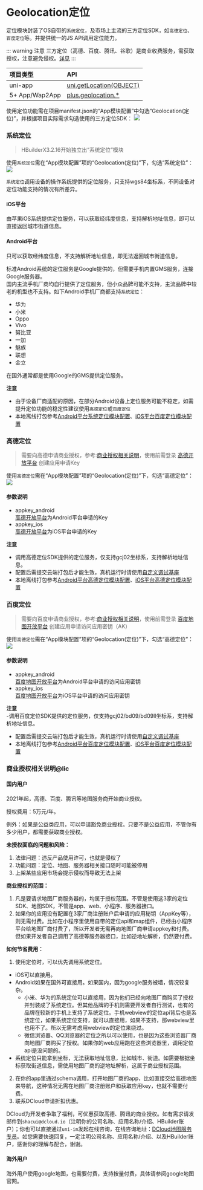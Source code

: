 # Geolocation定位

定位模块封装了OS自带的`系统定位`，及市场上主流的三方定位SDK，如`高德定位`、`百度定位`等。并提供统一的JS API调用定位能力。

::: warning 注意
三方定位（高德、百度、腾讯、谷歌）是商业收费服务，需获取授权，注意避免侵权。[详见](#lic)
:::

|项目类型|API|
|:-|:-|
|uni-app|[uni.getLocation(OBJECT)](api/location/location?id=getlocation)|
|5+ App/Wap2App|[plus.geolocation.*](https://www.html5plus.org/doc/zh_cn/geolocation.html)

使用定位功能需在项目manifest.json的“App模块配置”中勾选“Geolocation(定位)”，并根据项目实际需求勾选使用的三方定位SDK：
![](https://native-res.dcloud.net.cn/images/uniapp/geolocation/modules.png)



### 系统定位  

> HBuilderX3.2.16开始独立出“系统定位”模块

使用`系统定位`需在“App模块配置”项的“Geolocation(定位)”下，勾选“系统定位”：
![](https://native-res.dcloud.net.cn/images/uniapp/geolocation/system.png)

`系统定位`调用设备的操作系统提供的定位服务，只支持wgs84坐标系，不同设备对定位功能支持的情况有所差异。

#### iOS平台
由苹果iOS系统提供定位服务，可以获取经纬度信息，支持解析地址信息，即可以直接返回城市街道信息。

#### Android平台
只可以获取经纬度信息，不支持解析地址信息，即无法返回城市街道信息。

标准Android系统的定位服务是Google提供的，但需要手机内置GMS服务，连接Google服务器。  
国内主流手机厂商均自行提供了定位服务，但小众品牌可能不支持，主流品牌中较老的机型也不支持。如下Android手机厂商都支持`系统定位`：
- 华为
- 小米
- Oppo
- Vivo
- 努比亚
- 一加
- 魅族
- 联想
- 金立

在国外通常都是使用Google的GMS提供定位服务。

**注意**
- 由于设备厂商适配的原因，在部分Android设备上定位服务可能不稳定，如需提升定位功能的稳定性建议使用`高德定位`或`百度定位`
- 本地离线打包参考[Android平台系统定位模块配置](https://nativesupport.dcloud.net.cn/AppDocs/usemodule/androidModuleConfig/geolocation?id=%e7%b3%bb%e7%bb%9f%e5%ae%9a%e4%bd%8d)、[iOS平台百度定位模块配置](https://nativesupport.dcloud.net.cn/AppDocs/usemodule/iOSModuleConfig/geolocation?id=%e7%b3%bb%e7%bb%9f%e5%ae%9a%e4%bd%8d)



### 高德定位

> 需要向高德申请商业授权，参考:[商业授权相关说明](app-geolocation?id=business)，使用前需登录 [高德开放平台](https://lbs.amap.com/) 创建应用申请Key

使用`高德定位`需在“App模块配置”项的“Geolocation(定位)”下，勾选“高德定位”：
![](https://native-res.dcloud.net.cn/images/uniapp/geolocation/amap.png)

#### 参数说明  
- appkey_android  
[高德开放平台](https://lbs.amap.com/)为Android平台申请的Key
- appkey_ios  
[高德开放平台](https://lbs.amap.com/)为iOS平台申请的Key

**注意**  
- 调用高德定位SDK提供的定位服务，仅支持gcj02坐标系，支持解析地址信息。
- 配置后需提交云端打包后才能生效，真机运行时请使用[自定义调试基座](https://ask.dcloud.net.cn/article/35115)
- 本地离线打包参考[Android平台高德定位模块配置](https://nativesupport.dcloud.net.cn/AppDocs/usemodule/androidModuleConfig/geolocation?id=%e9%ab%98%e5%be%b7%e5%ae%9a%e4%bd%8d)、[iOS平台高德定位模块配置](https://nativesupport.dcloud.net.cn/AppDocs/usemodule/iOSModuleConfig/geolocation?id=%e9%ab%98%e5%be%b7%e5%ae%9a%e4%bd%8d)


### 百度定位

> 需要向百度申请商业授权，参考:[商业授权相关说明](app-geolocation?id=business)，使用前需登录 [百度地图开放平台](https://lbsyun.baidu.com/) 创建应用申请访问应用密钥（AK）

使用`高德定位`需在“App模块配置”项的“Geolocation(定位)”下，勾选“高德定位”：
![](https://native-res.dcloud.net.cn/images/uniapp/geolocation/baidu.png)

#### 参数说明  
- appkey_android  
[百度地图开放平台](https://lbsyun.baidu.com/)为Android平台申请的访问应用密钥
- appkey_ios  
[百度地图开放平台](https://lbsyun.baidu.com/)为iOS平台申请的访问应用密钥

**注意**  
-调用百度定位SDK提供的定位服务，仅支持gcj02/bd09/bd09ll坐标系，支持解析地址信息。
- 配置后需提交云端打包后才能生效，真机运行时请使用[自定义调试基座](https://ask.dcloud.net.cn/article/35115)
- 本地离线打包参考[Android平台百度定位模块配置](https://nativesupport.dcloud.net.cn/AppDocs/usemodule/androidModuleConfig/geolocation?id=%e7%99%be%e5%ba%a6%e5%ae%9a%e4%bd%8d)、[iOS平台百度定位模块配置](https://nativesupport.dcloud.net.cn/AppDocs/usemodule/iOSModuleConfig/geolocation?id=%e7%99%be%e5%ba%a6%e5%ae%9a%e4%bd%8d)


<a id="business"/>

### 商业授权相关说明@lic

#### 国内用户
2021年起，高德、百度、腾讯等地图服务商开始商业授权。

授权费用：5万元/年。

例外：如果是公益类应用，可以申请豁免商业授权。只要不是公益应用，不管你有多少用户，都需要获取商业授权。

**未授权面临的问题和风险：**
1. 法律问题：违反产品使用许可，也就是侵权了
2. 功能问题：定位、地图、服务器相关接口随时可能被停用
3. 上架某些应用市场会提示侵权而导致无法上架

**商业授权的范围：**
1. 凡是要请求地图厂商服务器的，均属于授权范围。不管是使用这3家的定位SDK、地图SDK，不管是app、web、小程序、服务器接口。
2. 如果你的应用没有配置在3家厂商注册账户后申请的应用秘钥（AppKey等），则无需付费。比如在小程序里使用自带的定位api和map组件，已经由小程序平台给地图厂商付费了，所以开发者无需再向地图厂商申请appkey和付费。但如果开发者自己调用了高德等服务器接口，比如逆地址解析，仍然要付费。

**如何节省费用：**
1. 使用定位时，可以优先调用系统定位。
  - iOS可以直接用。
  - Android如果在国外可直接用。如果国内，因为google服务被墙，情况较复杂。
    + 小米、华为的系统定位可以直接用，因为他们已经向地图厂商购买了授权并封装成了系统定位。但其他品牌的手机则需要开发者自行测试，也有的品牌在较新的手机上支持了系统定位。手机webview的定位api背后也是系统定位，如果系统定位支持，就可以直接用，如果不支持，那webview里也用不了。所以无需考虑用webview的定位来绕过。
    + 微信浏览器、QQ浏览器的定位之所以可以使用，也是因为这些浏览器厂商向地图厂商购买了授权。如果你的web应用跑在这些浏览器里，调用定位api是没问题的。
  - 系统定位只能拿到坐标，无法获取地址信息，比如城市、街道。如需要根据坐标获取街道信息，需使用地图厂商的逆地址解析，这属于商业授权范围。
2. 在你的app里通过schema调用，打开地图厂商的app，比如直接交给高德地图来导航，这种情况无需在地图厂商注册账户和获取应用key，也就不需要付费。
3. 联系DCloud申请折扣优惠。

DCloud为开发者争取了福利，可优惠获取高德、腾讯的商业授权。如有需求请发邮件到`shacui@dcloud.io`（注明你的公司名称、应用名称/介绍、HBuilder账户）；你也可以直接通过`uni-im`发起在线咨询，在线咨询地址：[DCloud地图服务专员](https://im.dcloud.net.cn/#/?user_id=b9839630-a479-11ea-b772-0f6ad6cf835c)。如您需要快速回复，一定注明公司名称、应用名称/介绍、以及HBuilder账户，感谢你的理解与配合，谢谢。

#### 海外用户
海外用户使用google地图，也需要付费，支持按量付费，具体请参阅google地图官网。


